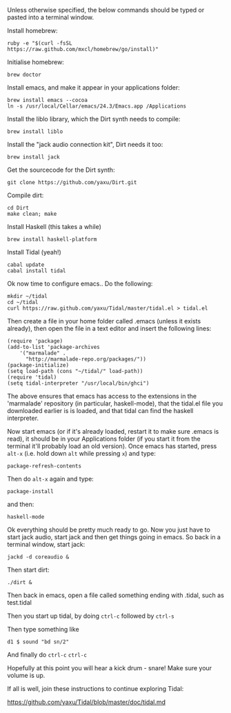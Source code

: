 Unless otherwise specified, the below commands should be typed or pasted into a terminal window.

Install homebrew:
```
ruby -e "$(curl -fsSL https://raw.github.com/mxcl/homebrew/go/install)"
```

Initialise homebrew:
```
brew doctor
```

Install emacs, and make it appear in your applications folder:
```
brew install emacs --cocoa
ln -s /usr/local/Cellar/emacs/24.3/Emacs.app /Applications
```

Install the liblo library, which the Dirt synth needs to compile:
```
brew install liblo
```

Install the "jack audio connection kit", Dirt needs it too:
```
brew install jack
```

Get the sourcecode for the Dirt synth:
```
git clone https://github.com/yaxu/Dirt.git
```

Compile dirt:
```
cd Dirt
make clean; make
```

Install Haskell (this takes a while)
```
brew install haskell-platform
```

Install Tidal (yeah!)
```
cabal update
cabal install tidal
```

Ok now time to configure emacs.. Do the following:
```
mkdir ~/tidal
cd ~/tidal
curl https://raw.github.com/yaxu/Tidal/master/tidal.el > tidal.el
```

Then create a file in your home folder called .emacs (unless it exists already), then open the file in a text editor and insert the following lines:
```
(require 'package)
(add-to-list 'package-archives 
    '("marmalade" .
      "http://marmalade-repo.org/packages/"))
(package-initialize)
(setq load-path (cons "~/tidal/" load-path))
(require 'tidal)
(setq tidal-interpreter "/usr/local/bin/ghci")
```

The above ensures that emacs has access to the extensions in the 'marmalade' repository (in particular, haskell-mode), that the tidal.el file you downloaded earlier is is loaded, and that tidal can find the haskell interpreter.

Now start emacs (or if it's already loaded, restart it to make sure .emacs is read), it should be in your Applications folder (if you start it from the terminal it'll probably load an old version). Once emacs has started, press `alt-x` (i.e. hold down `alt` while pressing `x`) and type:
```
package-refresh-contents
```
Then do `alt-x` again and type:
```
package-install
```
and then:
```
haskell-mode
```

Ok everything should be pretty much ready to go. Now you just have to start jack audio, start jack and then get things going in emacs. So back in a terminal window, start jack:
```
jackd -d coreaudio &
```
Then start dirt:
```
./dirt &
```

Then back in emacs, open a file called something ending with .tidal, such as test.tidal

Then you start up tidal, by doing `ctrl-c` followed by `ctrl-s`

Then type something like
```
d1 $ sound "bd sn/2"
```

And finally do `ctrl-c` `ctrl-c`

Hopefully at this point you will hear a kick drum - snare! Make sure
your volume is up.

If all is well, join these instructions to continue exploring Tidal:

<https://github.com/yaxu/Tidal/blob/master/doc/tidal.md>
